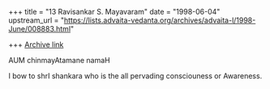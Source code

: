 +++
title = "13 Ravisankar S. Mayavaram"
date = "1998-06-04"
upstream_url = "https://lists.advaita-vedanta.org/archives/advaita-l/1998-June/008883.html"

+++
[Archive link](https://lists.advaita-vedanta.org/archives/advaita-l/1998-June/008883.html)

AUM chinmayAtamane namaH

I bow to shrI shankara who is the all pervading consciouness or Awareness.

